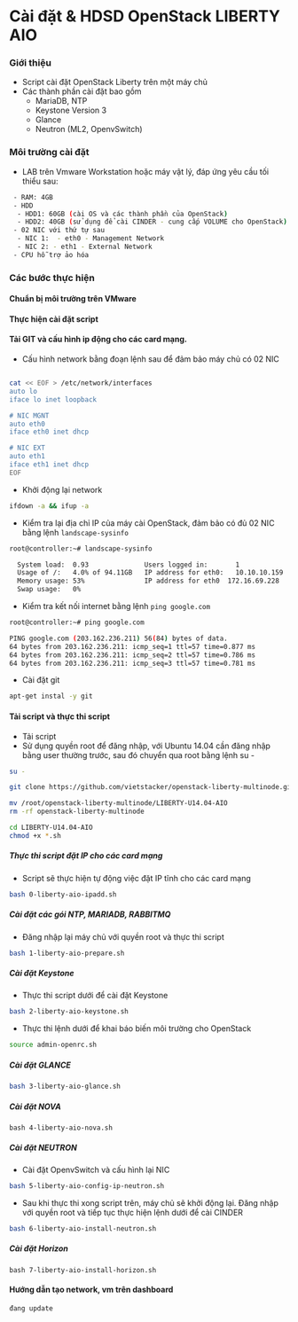 # Cài đặt & HDSD OpenStack LIBERTY AIO

### Giới thiệu
- Script cài đặt OpenStack Liberty trên một máy chủ
- Các thành phần cài đặt bao gồm
  - MariaDB, NTP
  - Keystone Version 3
  - Glance
  - Neutron (ML2, OpenvSwitch)
  
### Môi trường cài đặt
- LAB trên Vmware Workstation hoặc máy vật lý, đáp ứng yêu cầu tối thiểu sau:
```sh
 - RAM: 4GB
 - HDD
  - HDD1: 60GB (cài OS và các thành phần của OpenStack)
  - HDD2: 40GB (sử dụng để cài CINDER - cung cấp VOLUME cho OpenStack) - CHÚ Ý: NẾU KHÔNG CÀI CINDER THÌ KHÔNG CẦN Ổ NÀY
 - 02 NIC với thứ tự sau
  - NIC 1:  - eth0 - Management Network
  - NIC 2: - eth1 - External Network
 - CPU hỗ trợ ảo hóa
```

### Các bước thực hiện
#### Chuẩn bị môi trường trên VMware


#### Thực hiện cài đặt script
#### Tải GIT và cấu hình ip động cho các card mạng.
- Cấu hình network bằng đoạn lệnh sau để đảm bảo máy chủ có 02 NIC
```sh

cat << EOF > /etc/network/interfaces
auto lo
iface lo inet loopback

# NIC MGNT
auto eth0
iface eth0 inet dhcp

# NIC EXT
auto eth1
iface eth1 inet dhcp
EOF

```

- Khởi động lại network
```sh
ifdown -a && ifup -a
```

- Kiểm tra lại địa chỉ IP của máy cài OpenStack, đảm bảo có đủ 02 NIC bằng lệnh `landscape-sysinfo`

```sh
root@controller:~# landscape-sysinfo

  System load:  0.93              Users logged in:       1
  Usage of /:   4.0% of 94.11GB   IP address for eth0:   10.10.10.159
  Memory usage: 53%               IP address for eth0  172.16.69.228
  Swap usage:   0%                
```

- Kiểm tra kết nối internet bằng lệnh `ping google.com`
```sh
root@controller:~# ping google.com

PING google.com (203.162.236.211) 56(84) bytes of data.
64 bytes from 203.162.236.211: icmp_seq=1 ttl=57 time=0.877 ms
64 bytes from 203.162.236.211: icmp_seq=2 ttl=57 time=0.786 ms
64 bytes from 203.162.236.211: icmp_seq=3 ttl=57 time=0.781 ms

```
- Cài đặt git
```sh
apt-get instal -y git
```

#### Tải script và thực thi script
- Tải script
- Sử dụng quyền root để đăng nhập, với Ubuntu 14.04 cần đăng nhập bằng user thường trước, sau đó chuyển qua root bằng lệnh su -

```sh
su -

git clone https://github.com/vietstacker/openstack-liberty-multinode.git

mv /root/openstack-liberty-multinode/LIBERTY-U14.04-AIO
rm -rf openstack-liberty-multinode

cd LIBERTY-U14.04-AIO 
chmod +x *.sh
```

##### Thực thi script đặt IP cho các card mạng
- Script sẽ thực hiện tự động việc đặt IP tĩnh cho các card mạng
```sh
bash 0-liberty-aio-ipadd.sh
```

##### Cài đặt các gói NTP, MARIADB, RABBITMQ
- Đăng nhập lại máy chủ với quyền root và thực thi script
```sh
bash 1-liberty-aio-prepare.sh
```

##### Cài đặt Keystone
- Thực thi script dưới để cài đặt Keystone
```sh
bash 2-liberty-aio-keystone.sh
```

- Thực thi lệnh dưới để khai báo biến môi trường cho OpenStack
```sh
source admin-openrc.sh
```

##### Cài đặt GLANCE
```sh
bash 3-liberty-aio-glance.sh
```

##### Cài đặt NOVA
```
bash 4-liberty-aio-nova.sh
```

##### Cài đặt NEUTRON
- Cài đặt OpenvSwitch và cấu hình lại NIC
```sh
bash 5-liberty-aio-config-ip-neutron.sh
```
- Sau khi thực thi xong script trên, máy chủ sẽ khởi động lại. Đăng nhập với quyền root và tiếp tục thực hiện lệnh dưới để cài CINDER
```sh
bash 6-liberty-aio-install-neutron.sh
```

##### Cài đặt Horizon
```
bash 7-liberty-aio-install-horizon.sh
```

#### Hướng dẫn tạo network, vm trên dashboard
```sh
đang update
```